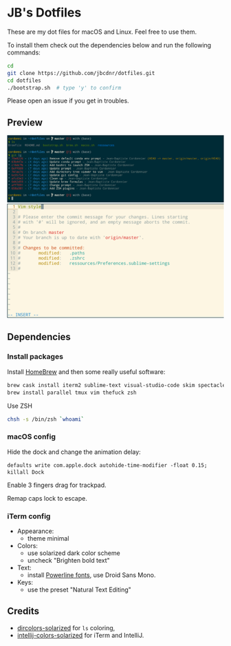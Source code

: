 # JB's Dotfiles

These are my dot files for macOS and Linux. Feel free to use them.

To install them check out the dependencies below and run the following commands:

```bash
cd
git clone https://github.com/jbcdnr/dotfiles.git
cd dotfiles
./bootstrap.sh  # type 'y' to confirm
```

Please open an issue if you get in troubles.

## Preview

![](./docs/prompt_and_git.png)
![](./docs/vim.png)

## Dependencies

### Install packages

Install [HomeBrew](https://brew.sh/) and then some really useful software:

```bash
brew cask install iterm2 sublime-text visual-studio-code skim spectacle
brew install parallel tmux vim thefuck zsh
```

Use ZSH

```bash
chsh -s /bin/zsh `whoami`
```

### macOS config

Hide the dock and change the animation delay:

```
defaults write com.apple.dock autohide-time-modifier -float 0.15; killall Dock
```

Enable 3 fingers drag for trackpad.

Remap caps lock to escape.

### iTerm config

- Appearance:
    - theme minimal
- Colors:
    - use solarized dark color scheme
    - uncheck "Brighten bold text"
- Text:
    - install [Powerline fonts](https://github.com/powerline/fonts), use Droid Sans Mono.
- Keys:
    - use the preset "Natural Text Editing"

## Credits

- [dircolors-solarized](https://github.com/seebi/dircolors-solarized) for `ls` coloring,
- [intellij-colors-solarized](https://github.com/jkaving/intellij-colors-solarized) for iTerm and IntelliJ.
